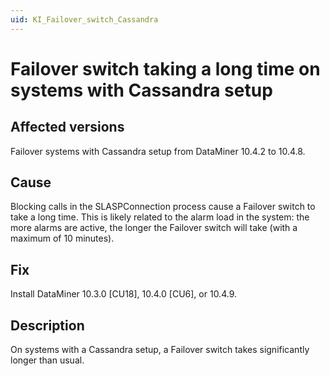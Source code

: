 ```yaml
---
uid: KI_Failover_switch_Cassandra
---
```


# Failover switch taking a long time on systems with Cassandra setup

## Affected versions

Failover systems with Cassandra setup from DataMiner 10.4.2 to 10.4.8.

## Cause

Blocking calls in the SLASPConnection process cause a Failover switch to take a long time. This is likely related to the alarm load in the system: the more alarms are active, the longer the Failover switch will take (with a maximum of 10 minutes).

## Fix

Install DataMiner 10.3.0 [CU18], 10.4.0 [CU6], or 10.4.9.

## Description

On systems with a Cassandra setup, a Failover switch takes significantly longer than usual.
